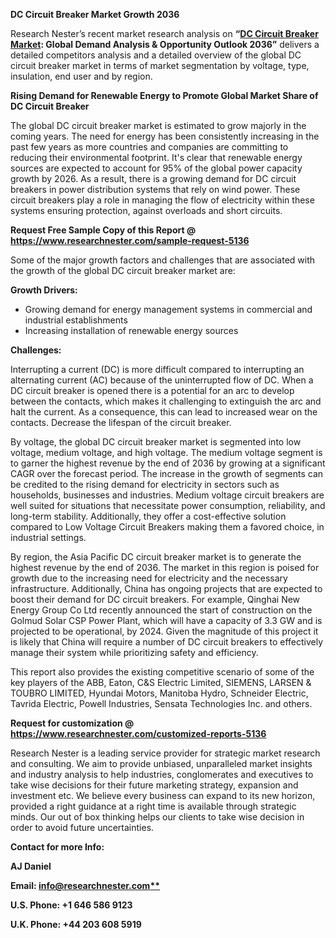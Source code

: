 ﻿**DC Circuit Breaker Market Growth 2036**

Research Nester’s recent market research analysis on **“[DC Circuit Breaker Market](https://www.researchnester.com/reports/dc-circuit-breaker/5136): Global Demand Analysis & Opportunity Outlook 2036”** delivers a detailed competitors analysis and a detailed overview of the global DC circuit breaker market in terms of market segmentation by voltage, type, insulation, end user and by region. 

**Rising Demand for Renewable Energy to Promote Global Market Share of DC Circuit Breaker**

The global DC circuit breaker market is estimated to grow majorly in the coming years. The need for energy has been consistently increasing in the past few years as more countries and companies are committing to reducing their environmental footprint. It's clear that renewable energy sources are expected to account for 95% of the global power capacity growth by 2026. As a result, there is a growing demand for DC circuit breakers in power distribution systems that rely on wind power. These circuit breakers play a role in managing the flow of electricity within these systems ensuring protection, against overloads and short circuits.

**Request Free Sample Copy of this Report @ <https://www.researchnester.com/sample-request-5136>** 

Some of the major growth factors and challenges that are associated with the growth of the global DC circuit breaker market are: 

**Growth Drivers:**

- Growing demand for energy management systems in commercial and industrial establishments
- Increasing installation of renewable energy sources

**Challenges:**

Interrupting a current (DC) is more difficult compared to interrupting an alternating current (AC) because of the uninterrupted flow of DC. When a DC circuit breaker is opened there is a potential for an arc to develop between the contacts, which makes it challenging to extinguish the arc and halt the current. As a consequence, this can lead to increased wear on the contacts. Decrease the lifespan of the circuit breaker.

By voltage, the global DC circuit breaker market is segmented into low voltage, medium voltage, and high voltage. The medium voltage segment is to garner the highest revenue by the end of 2036 by growing at a significant CAGR over the forecast period. The increase in the growth of segments can be credited to the rising demand for electricity in sectors such as households, businesses and industries. Medium voltage circuit breakers are well suited for situations that necessitate power consumption, reliability, and long-term stability. Additionally, they offer a cost-effective solution compared to Low Voltage Circuit Breakers making them a favored choice, in industrial settings.

By region, the Asia Pacific DC circuit breaker market is to generate the highest revenue by the end of 2036. The market in this region is poised for growth due to the increasing need for electricity and the necessary infrastructure. Additionally, China has ongoing projects that are expected to boost their demand for DC circuit breakers. For example, Qinghai New Energy Group Co Ltd recently announced the start of construction on the Golmud Solar CSP Power Plant, which will have a capacity of 3.3 GW and is projected to be operational, by 2024. Given the magnitude of this project it is likely that China will require a number of DC circuit breakers to effectively manage their system while prioritizing safety and efficiency.

This report also provides the existing competitive scenario of some of the key players of the ABB, Eaton, C&S Electric Limited, SIEMENS, LARSEN & TOUBRO LIMITED, Hyundai Motors, Manitoba Hydro, Schneider Electric, Tavrida Electric, Powell Industries, Sensata Technologies Inc. and others.

**Request for customization @ <https://www.researchnester.com/customized-reports-5136>** 

Research Nester is a leading service provider for strategic market research and consulting. We aim to provide unbiased, unparalleled market insights and industry analysis to help industries, conglomerates and executives to take wise decisions for their future marketing strategy, expansion and investment etc. We believe every business can expand to its new horizon, provided a right guidance at a right time is available through strategic minds. Our out of box thinking helps our clients to take wise decision in order to avoid future uncertainties.

**Contact for more Info:** 

**AJ Daniel**

**Email: [info@researchnester.com**](mailto:info@researchnester.com)**

**U.S. Phone: +1 646 586 9123** 

**U.K. Phone: +44 203 608 5919**


